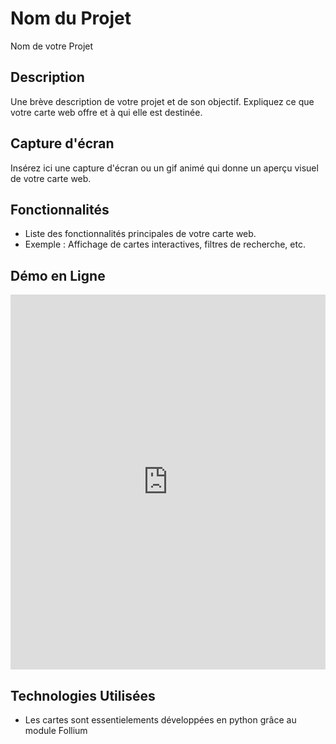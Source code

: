 # Nom du Projet

Nom de votre Projet

## Description

Une brève description de votre projet et de son objectif. Expliquez ce que votre carte web offre et à qui elle est destinée.

## Capture d'écran

Insérez ici une capture d'écran ou un gif animé qui donne un aperçu visuel de votre carte web.

## Fonctionnalités

- Liste des fonctionnalités principales de votre carte web.
- Exemple : Affichage de cartes interactives, filtres de recherche, etc.

## Démo en Ligne

<iframe src="https://mvlo566.github.io/systm/automap.html" style="border:0px #ffffff none;" name="myiFrame" scrolling="no" frameborder="1" marginheight="0px" marginwidth="0px" height="600px" width="100%" allowfullscreen></iframe>

## Technologies Utilisées

- Les cartes sont essentielements développées en python grâce au module Follium


